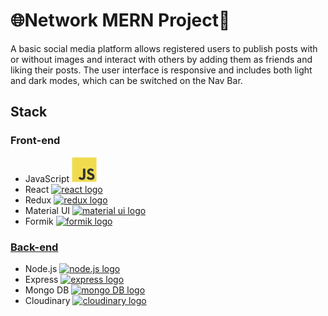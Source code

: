 # :globe_with_meridians:Network MERN Project:busts_in_silhouette:

A basic social media platform allows registered users to publish posts with or without images 
and interact with others by adding them as friends and liking their posts. The user interface 
is responsive and includes both light and dark modes, which can be switched on the Nav Bar.

## Stack

### Front-end
- JavaScript
  <a href="https://developer.mozilla.org/en-US/docs/Web/JavaScript" target="_blank"><img src="https://raw.githubusercontent.com/devicons/devicon/master/icons/javascript/javascript-original.svg" alt="javascript logo" width="40" height="40"/></a>
- React
  <a href="https://react.dev/" target="_blank"><img src="https://cdn.worldvectorlogo.com/logos/react-2.svg" alt="react logo" width="40" height="40"/></a>
- Redux
  <a href="https://redux.js.org/" target="_blank"><img src="https://cdn.worldvectorlogo.com/logos/redux.svg" alt="redux logo" width="40" height="40"/></a>
- Material UI <a href="https://mui.com/" target="_blank"><img src="https://static-00.iconduck.com/assets.00/material-ui-icon-2048x1626-on580ia9.png" alt="material ui logo" width="40" height="40"/></a>
- Formik <a href="https://formik.org/" target="_blank"><img src="https://static-00.iconduck.com/assets.00/formik-icon-1024x1024-deyd4zqw.png" alt="formik logo" width="40" height="40"/></a>

### [Back-end](https://github.com/GeryMarkury/network-server)
- Node.js <a href="https://nodejs.org/" target="_blank"><img src="https://logowik.com/content/uploads/images/nodejs-icon.jpg" alt="node.js logo" width="auto" height="40"/></a>
- Express <a href="https://expressjs.com/" target="_blank"><img src="https://www.svgrepo.com/show/330398/express.svg" alt="express logo" width="40" height="40"/></a>
- Mongo DB <a href="https://www.mongodb.com/" target="_blank"><img src="https://www.svgrepo.com/download/331488/mongodb.svg" alt="mongo DB logo" width="40" height="40"/></a>
- Cloudinary <a href="https://cloudinary.com/" target="_blank"><img src="https://cdn.worldvectorlogo.com/logos/cloudinary-2.svg" alt="cloudinary logo" width="40" height="40"/></a>

